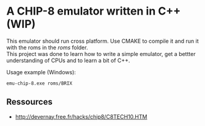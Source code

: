 # A CHIP-8 emulator written in C++ (WIP)

This emulator should run cross platform. Use CMAKE to compile it and
run it with the roms in the *roms* folder.  
This project was done to learn how to write a simple emulator, get a bettter understanding of
CPUs and to learn a bit of C++.

Usage example (Windows):  
```
emu-chip-8.exe roms/BRIX
```

## Ressources
- http://devernay.free.fr/hacks/chip8/C8TECH10.HTM